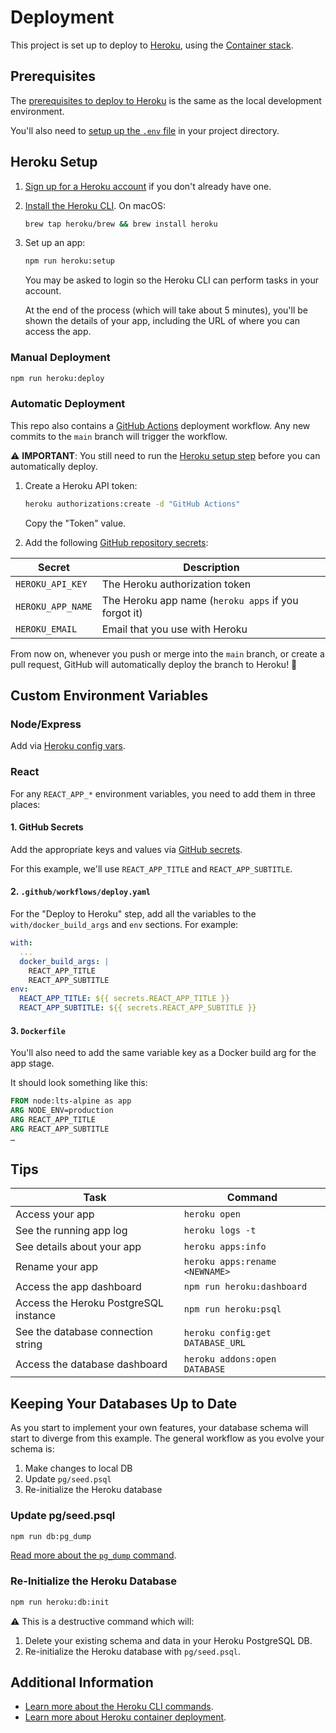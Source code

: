 # Deployment

This project is set up to deploy to [Heroku][], using the [Container stack][].

## Prerequisites

The [prerequisites to deploy to Heroku][prerequisites] is the same as the local
development environment.

You'll also need to [setup up the `.env` file][dotenv] in your project
directory.

## Heroku Setup

1. [Sign up for a Heroku account][sign up] if you don't already have one.
1. [Install the Heroku CLI][cli]. On macOS:

   ```sh
   brew tap heroku/brew && brew install heroku
   ```

1. Set up an app:

   ```sh
   npm run heroku:setup
   ```

   You may be asked to login so the Heroku CLI can perform tasks in your
   account.

   At the end of the process (which will take about 5 minutes), you'll be shown
   the details of your app, including the URL of where you can access the app.

### Manual Deployment

```sh
npm run heroku:deploy
```

### Automatic Deployment

This repo also contains a [GitHub Actions][] deployment workflow. Any new
commits to the `main` branch will trigger the workflow.

⚠️ **IMPORTANT**: You still need to run the [Heroku setup step](#heroku-setup)
before you can automatically deploy.

1. Create a Heroku API token:

   ```sh
   heroku authorizations:create -d "GitHub Actions"
   ```

   Copy the "Token" value.

1. Add the following [GitHub repository secrets][github secrets]:

| Secret            | Description                                          |
| ----------------- | ---------------------------------------------------- |
| `HEROKU_API_KEY`  | The Heroku authorization token                       |
| `HEROKU_APP_NAME` | The Heroku app name (`heroku apps` if you forgot it) |
| `HEROKU_EMAIL`    | Email that you use with Heroku                       |

From now on, whenever you push or merge into the `main` branch, or create a
pull request, GitHub will automatically deploy the branch to Heroku! 🙌

## Custom Environment Variables

### Node/Express

Add via [Heroku config vars][].

### React

For any `REACT_APP_*` environment variables, you need to add them in three
places:

#### 1. GitHub Secrets

Add the appropriate keys and values via [GitHub secrets][].

For this example, we'll use `REACT_APP_TITLE` and `REACT_APP_SUBTITLE`.

#### 2. `.github/workflows/deploy.yaml`

For the "Deploy to Heroku" step, add all the variables to the
`with/docker_build_args` and `env` sections. For example:

```yaml
with:
  ...
  docker_build_args: |
    REACT_APP_TITLE
    REACT_APP_SUBTITLE
env:
  REACT_APP_TITLE: ${{ secrets.REACT_APP_TITLE }}
  REACT_APP_SUBTITLE: ${{ secrets.REACT_APP_SUBTITLE }}
```

#### 3. `Dockerfile`

You'll also need to add the same variable key as a Docker build arg for the app
stage.

It should look something like this:

```dockerfile
FROM node:lts-alpine as app
ARG NODE_ENV=production
ARG REACT_APP_TITLE
ARG REACT_APP_SUBTITLE
…
```

## Tips

| Task                                  | Command                          |
| ------------------------------------- | -------------------------------- |
| Access your app                       | `heroku open`                    |
| See the running app log               | `heroku logs -t`                 |
| See details about your app            | `heroku apps:info`               |
| Rename your app                       | `heroku apps:rename <NEWNAME>`   |
| Access the app dashboard              | `npm run heroku:dashboard`       |
| Access the Heroku PostgreSQL instance | `npm run heroku:psql`            |
| See the database connection string    | `heroku config:get DATABASE_URL` |
| Access the database dashboard         | `heroku addons:open DATABASE`    |

## Keeping Your Databases Up to Date

As you start to implement your own features, your database schema will start to
diverge from this example. The general workflow as you evolve your schema is:

1. Make changes to local DB
1. Update `pg/seed.psql`
1. Re-initialize the Heroku database

### Update pg/seed.psql

```sh
npm run db:pg_dump
```

[Read more about the `pg_dump` command][pg_dump].

### Re-Initialize the Heroku Database

```sh
npm run heroku:db:init
```

⚠️ This is a destructive command which will:

1. Delete your existing schema and data in your Heroku PostgreSQL DB.
1. Re-initialize the Heroku database with `pg/seed.psql`.

## Additional Information

- [Learn more about the Heroku CLI commands][cli-commands].
- [Learn more about Heroku container deployment][container-deploy].

[cli-commands]: https://devcenter.heroku.com/articles/heroku-cli-commands
[cli]: https://devcenter.heroku.com/articles/heroku-cli
[container stack]: https://devcenter.heroku.com/articles/stack
[container-deploy]: https://devcenter.heroku.com/articles/container-registry-and-runtime
[dotenv]: ../README.md##set-up-postgres-user-password-and-database-name
[github actions]: https://docs.github.com/en/actions
[github secrets]: https://docs.github.com/en/actions/reference/encrypted-secrets#creating-encrypted-secrets-for-a-repository
[github-deploy-heroku]: https://github.com/marketplace/actions/deploy-to-heroku#deploy-with-docker
[heroku config vars]: https://devcenter.heroku.com/articles/config-vars
[heroku]: https://www.heroku.com
[pg_dump]: https://www.postgresql.org/docs/current/app-pgdump.html
[prerequisites]: ../README.md#prerequisites
[sign up]: https://signup.heroku.com
